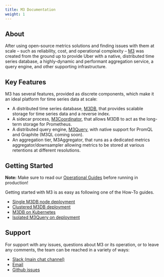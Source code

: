 ```yaml
---
title: M3 Documentation
weight: 1
---
```



## About

After using open-source metrics solutions and finding issues with them at scale – such as reliability, cost, and
operational complexity – [M3](https://github.com/m3db/m3) was created from the ground up to provide Uber with a
native, distributed time series database, a highly-dynamic and performant aggregation service, a query engine, and
other supporting infrastructure.

## Key Features

M3 has several features, provided as discrete components, which make it an ideal platform for time series data at scale:

-   A distributed time series database, [M3DB](/v0.15.17/docs/m3db/), that provides scalable storage for time series data and a reverse index.
-   A sidecar process, [M3Coordinator](/v0.15.17/docs/integrations/prometheus), that allows M3DB to act as the long-term storage for Prometheus.
-   A distributed query engine, [M3Query](/v0.15.17/docs/m3query), with native support for PromQL and Graphite (M3QL coming soon).
    <!-- Add M3Aggregator link -->
-   An aggregation tier, M3Aggregator, that runs as a dedicated metrics aggregator/downsampler allowing metrics to be stored at various retentions at different resolutions.

## Getting Started

**Note:** Make sure to read our [Operational Guides](/v0.15.17/docs/operational_guide) before running in production!

Getting started with M3 is as easy as following one of the How-To guides.

-   [Single M3DB node deployment](/v0.15.17/docs/quickstart)
-   [Clustered M3DB deployment](/v0.15.17/docs/cluster)
-   [M3DB on Kubernetes](/v0.15.17/docs/operator)
-   [Isolated M3Query on deployment](/v0.15.17/docs/how_to/query)

## Support

For support with any issues, questions about M3 or its operation, or to leave any comments, the team can be
reached in a variety of ways:

-   [Slack (main chat channel)](http://bit.ly/m3slack)
-   [Email](https://groups.google.com/forum/#!forum/m3db)
-   [Github issues](https://github.com/m3db/m3/issues)
